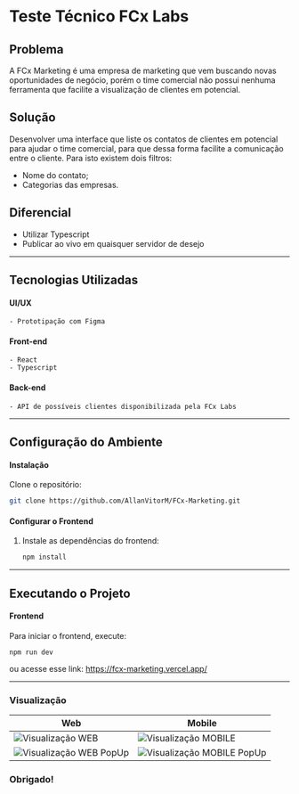# Teste Técnico FCx Labs


## Problema

A FCx Marketing é uma empresa de marketing que vem buscando novas oportunidades de negócio, porém o time comercial não possui nenhuma ferramenta que facilite a visualização de clientes em potencial.

## Solução

Desenvolver uma interface que liste os contatos de clientes em potencial para ajudar o time comercial, para que dessa forma facilite a comunicação entre o cliente. 
Para isto existem dois filtros:
- Nome do contato;
- Categorias das empresas.


## Diferencial 
- Utilizar Typescript
- Publicar ao vivo em quaisquer servidor de desejo

---

## Tecnologias Utilizadas

#### UI/UX
    - Prototipação com Figma

#### Front-end
    - React
    - Typescript

#### Back-end
    - API de possíveis clientes disponibilizada pela FCx Labs

---
## Configuração do Ambiente

#### Instalação

Clone o repositório:

   ```bash
   git clone https://github.com/AllanVitorM/FCx-Marketing.git
   ```

#### Configurar o Frontend

1. Instale as dependências do frontend:

    ```bash
    npm install
    ```
---

## Executando o Projeto

#### Frontend
Para iniciar o frontend, execute:

    npm run dev
ou acesse esse link: https://fcx-marketing.vercel.app/

---
### Visualização

| Web            | Mobile                                                                     |
|----------------|-------------------------------------------------------------------------------------|
| ![Visualização WEB](https://i.ibb.co/TBz3rdb/WEB.png)  | ![Visualização MOBILE](https://i.ibb.co/9GBR4gT/MOBILE.png)|
|![Visualização WEB PopUp](https://i.ibb.co/frL8ZfH/web-1.png) | ![Visualização MOBILE PopUp](https://i.ibb.co/9ynsVbC/mobile-1.png) |

### Obrigado!

